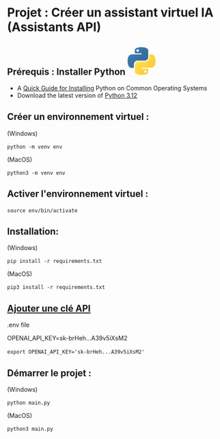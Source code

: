 # Projet : Créer un assistant virtuel IA (Assistants API)

## **Prérequis : Installer Python** ![Python](img/python_65.png)

- A [Quick Guide for Installing](https://github.com/PackeTsar/Install-Python/blob/master/README.md#install-python-) Python on Common Operating Systems
- Download the latest version of [Python 3.12](https://www.python.org/downloads/)

## Créer un environnement virtuel :

(Windows)
```
python -m venv env
```

(MacOS)
```
python3 -m venv env
```

## Activer l'environnement virtuel :

```
source env/bin/activate
```

## Installation:
(Windows)
```
pip install -r requirements.txt
```

(MacOS)

```
pip3 install -r requirements.txt
```

## [Ajouter une clé API](https://platform.openai.com/account/api-keys)

.env file

OPENAI_API_KEY=sk-brHeh...A39v5iXsM2

`export OPENAI_API_KEY='sk-brHeh...A39v5iXsM2'`


## Démarrer le projet :

(Windows)
```
python main.py
```

(MacOS)
```
python3 main.py
```
